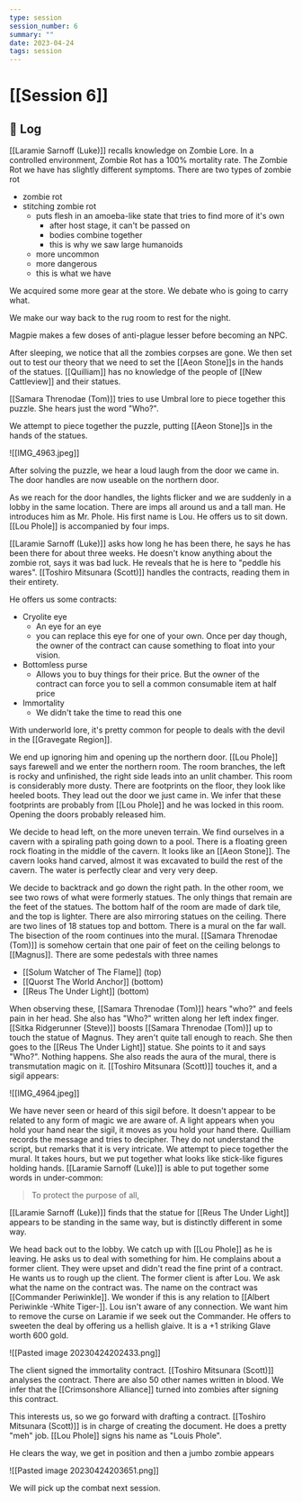 ```yaml
---
type: session
session_number: 6
summary: ""
date: 2023-04-24
tags: session
---
```


# [[Session 6]]

## 📝 Log

[[Laramie Sarnoff (Luke)]] recalls knowledge on Zombie Lore. In a controlled environment, Zombie Rot has a 100% mortality rate. The Zombie Rot we have has slightly different symptoms. There are two types of zombie rot
- zombie rot
- stitching zombie rot
	- puts flesh in an amoeba-like state that tries to find more of it's own
		- after host stage, it can't be passed on
		- bodies combine together
		- this is why we saw large humanoids
	- more uncommon
	- more dangerous
	- this is what we have

We acquired some more gear at the store. We debate who is going to carry what.

We make our way back to the rug room to rest for the night.

Magpie makes a few doses of anti-plague lesser before becoming an NPC.

After sleeping, we notice that all the zombies corpses are gone. We then set out to test our theory that we need to set the [[Aeon Stone]]s in the hands of the statues. [[Quilliam]] has no knowledge of the people of [[New Cattleview]] and their statues. 

[[Samara Threnodae (Tom)]] tries to use Umbral lore to piece together this puzzle. She hears just the word "Who?".

We attempt to piece together the puzzle, putting [[Aeon Stone]]s in the hands of the statues.

![[IMG_4963.jpeg]]

After solving the puzzle, we hear a loud laugh from the door we came in. The door handles are now useable on the northern door.

As we reach for the door handles, the lights flicker and we are suddenly in a lobby in the same location. There are imps all around us and a tall man. He introduces him as Mr. Phole. His first name is Lou. He offers us to sit down. [[Lou Phole]] is accompanied by four imps.

[[Laramie Sarnoff (Luke)]] asks how long he has been there, he says he has been there for about three weeks. He doesn't know anything about the zombie rot, says it was bad luck. He reveals that he is here to "peddle his wares". [[Toshiro Mitsunara (Scott)]] handles the contracts, reading them in their entirety. 

He offers us some contracts:
- Cryolite eye
	- An eye for an eye
	- you can replace this eye for one of your own. Once per day though, the owner of the contract can cause something to float into your vision.
- Bottomless purse
	- Allows you to buy things for their price. But the owner of the contract can force you to sell a common consumable item at half price
- Immortality
	- We didn't take the time to read this one

With underworld lore, it's pretty common for people to deals with the devil in the [[Gravegate Region]]. 

We end up ignoring him and opening up the northern door. [[Lou Phole]] says farewell and we enter the northern room. The room branches, the left is rocky and unfinished, the right side leads into an unlit chamber. This room is considerably more dusty. There are footprints on the floor, they look like heeled boots. They lead out the door we just came in. We infer that these footprints are probably from [[Lou Phole]] and he was locked in this room. Opening the doors probably released him. 

We decide to head left, on the more uneven terrain. We find ourselves in a cavern with a spiraling path going down to a pool. There is a floating green rock floating in the middle of the cavern. It looks like an [[Aeon Stone]]. The cavern looks hand carved, almost it was excavated to build the rest of the cavern. The water is perfectly clear and very very deep. 

We decide to backtrack and go down the right path. In the other room, we see two rows of what were formerly statues. The only things that remain are the feet of the statues. The bottom half of the room are made of dark tile, and the top is lighter. There are also mirroring statues on the ceiling. There are two lines of 18 statues top and bottom. There is a mural on the far wall. The bisection of the room continues into the mural. [[Samara Threnodae (Tom)]] is somehow certain that one pair of feet on the ceiling belongs to [[Magnus]]. There are some pedestals with three names
- [[Solum Watcher of The Flame]] (top)
- [[Quorst The World Anchor]] (bottom)
- [[Reus The Under Light]] (bottom)

When observing these, [[Samara Threnodae (Tom)]] hears "who?" and feels pain in her head. She also has "Who?" written along her left index finger. [[Sitka Ridgerunner (Steve)]] boosts [[Samara Threnodae (Tom)]] up to touch the statue of Magnus. They aren't quite tall enough to reach. She then goes to the [[Reus The Under Light]] statue. She points to it and says "Who?". Nothing happens. She also reads the aura of the mural, there is transmutation magic on it. [[Toshiro Mitsunara (Scott)]] touches it, and a sigil appears:

![[IMG_4964.jpeg]]

We have never seen or heard of this sigil before. It doesn't appear to be related to any form of magic we are aware of. A light appears when you hold your hand near the sigil, it moves as you hold your hand there. Quilliam records the message and tries to decipher. They do not understand the script, but remarks that it is very intricate. We attempt to piece together the mural. It takes hours, but we put together what looks like stick-like figures holding hands. [[Laramie Sarnoff (Luke)]] is able to put together some words in under-common:
> To protect the purpose of all,

[[Laramie Sarnoff (Luke)]] finds that the statue for [[Reus The Under Light]] appears to be standing in the same way, but is distinctly different in some way.

We head back out to the lobby. We catch up with [[Lou Phole]] as he is leaving. He asks us to deal with something for him. He complains about a former client. They were upset and didn't read the fine print of a contract. He wants us to rough up the client. The former client is after Lou. We ask what the name on the contract was. The name on the contract was [[Commander Periwinkle]]. We wonder if this is any relation to [[Albert Periwinkle -White Tiger-]]. Lou isn't aware of any connection. We want him to remove the curse on Laramie if we seek out the Commander. He offers to sweeten the deal by offering us a hellish glaive. It is a +1 striking Glave worth 600 gold. 

![[Pasted image 20230424202433.png]]

The client signed the immortality contract. [[Toshiro Mitsunara (Scott)]] analyses the contract. There are also 50 other names written in blood. We infer that the [[Crimsonshore Alliance]] turned into zombies after signing this contract. 

This interests us, so we go forward with drafting a contract. [[Toshiro Mitsunara (Scott)]] is in charge of creating the document. He does a pretty "meh" job. [[Lou Phole]] signs his name as "Louis Phole". 

He clears the way, we get in position and then a jumbo zombie appears

![[Pasted image 20230424203651.png]]

We will pick up the combat next session.